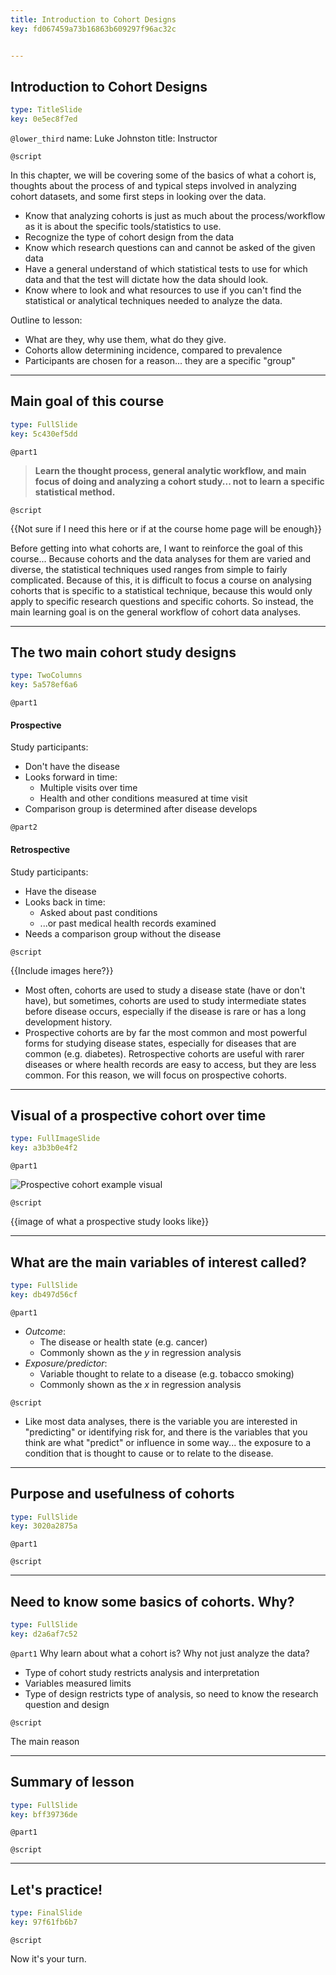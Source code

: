 ```yaml
---
title: Introduction to Cohort Designs
key: fd067459a73b16863b609297f96ac32c


---
```

## Introduction to Cohort Designs

```yaml
type: TitleSlide
key: 0e5ec8f7ed
```

`@lower_third`
name: Luke Johnston
title: Instructor

`@script`

In this chapter, we will be covering some of the basics of what a cohort is, thoughts about the process of and typical steps involved in analyzing cohort datasets, and some first steps in looking over the data.

- Know that analyzing cohorts is just as much about the process/workflow as it
is about the specific tools/statistics to use.
- Recognize the type of cohort design from the data
- Know which research questions can and cannot be asked of the given data
- Have a general understand of which statistical tests to use for which data and
that the test will dictate how the data should look.
- Know where to look and what resources to use if you can't find the statistical
or analytical techniques needed to analyze the data.

Outline to lesson:

- What are they, why use them, what do they give.
- Cohorts allow determining incidence, compared to prevalence
- Participants are chosen for a reason... they are a specific "group"

---
## Main goal of this course

```yaml
type: FullSlide
key: 5c430ef5dd
```

`@part1`

> **Learn the thought process, general analytic workflow, and main focus of doing and analyzing a cohort study... not to learn a specific statistical method.**

`@script`

{{Not sure if I need this here or if at the course home page will be enough}}

Before getting into what cohorts are, I want to reinforce the goal of this course... Because cohorts and the data analyses for them are varied and diverse, the statistical techniques used ranges from simple to fairly complicated. Because of this, it is difficult to focus a course on analysing cohorts that is specific to a statistical technique, because this would only apply to specific research questions and specific cohorts. So instead, the main learning goal is on the general workflow of cohort data analyses.

---
## The two main cohort study designs

```yaml
type: TwoColumns
key: 5a578ef6a6
```

`@part1`

#### Prospective

Study participants:

- Don't have the disease
- Looks forward in time:
    - Multiple visits over time
    - Health and other conditions measured at time visit
- Comparison group is determined after disease develops

`@part2`

#### Retrospective

Study participants:

- Have the disease
- Looks back in time:
    - Asked about past conditions
    - ...or past medical health records examined
- Needs a comparison group without the disease

`@script`

{{Include images here?}}

- Most often, cohorts are used to study a disease state (have or don't have), but sometimes, cohorts are used to study intermediate states before disease occurs, especially if the disease is rare or has a long development history.
- Prospective cohorts are by far the most common and most powerful forms for studying disease states, especially for diseases that are common (e.g. diabetes). Retrospective cohorts are useful with rarer diseases or where health records are easy to access, but they are less common. For this reason, we will focus on prospective cohorts.

---
## Visual of a prospective cohort over time

```yaml
type: FullImageSlide
key: a3b3b0e4f2
```

`@part1`

![Prospective cohort example visual]()

`@script`

{{image of what a prospective study looks like}}

---
## What are the main variables of interest called?

```yaml
type: FullSlide
key: db497d56cf
```

`@part1`

- *Outcome*: 
    - The disease or health state (e.g. cancer)
    - Commonly shown as the $y$ in regression analysis
- *Exposure/predictor*: 
    - Variable thought to relate to a disease (e.g. tobacco smoking)
    - Commonly shown as the $x$ in regression analysis

`@script`

- Like most data analyses, there is the variable you are interested in "predicting" or identifying risk for, and there is the variables that you think are what "predict" or influence in some way... the exposure to a condition that is thought to cause or to relate to the disease.



---
## Purpose and usefulness of cohorts

```yaml
type: FullSlide
key: 3020a2875a
```

`@part1`



`@script`




---
## Need to know some basics of cohorts. Why?

```yaml
type: FullSlide
key: d2a6af7c52
```

`@part1`
Why learn about what a cohort is? Why not just analyze the data?
- Type of cohort study restricts analysis and interpretation
- Variables measured limits 
- Type of design restricts type of analysis, so need to know the research
question and design

`@script`

The main reason 




---
## Summary of lesson

```yaml
type: FullSlide
key: bff39736de
```

`@part1`

`@script`

---
## Let's practice!

```yaml
type: FinalSlide
key: 97f61fb6b7
```

`@script`

Now it's your turn.

